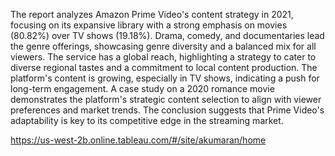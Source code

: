 The report analyzes Amazon Prime Video's content strategy in 2021, focusing on its expansive library with a strong emphasis on movies (80.82%) over TV shows (19.18%). Drama, comedy, and documentaries lead the genre offerings, showcasing genre diversity and a balanced mix for all viewers. The service has a global reach, highlighting a strategy to cater to diverse regional tastes and a commitment to local content production. The platform's content is growing, especially in TV shows, indicating a push for long-term engagement. A case study on a 2020 romance movie demonstrates the platform's strategic content selection to align with viewer preferences and market trends. The conclusion suggests that Prime Video's adaptability is key to its competitive edge in the streaming market.

https://us-west-2b.online.tableau.com/#/site/akumaran/home
